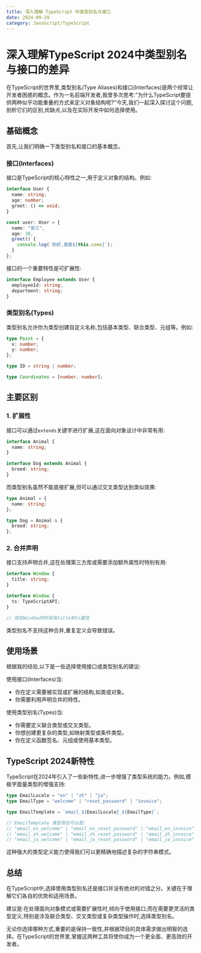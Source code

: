 ```yaml
---
title: 深入理解 TypeScript 中类型别名与接口
date: 2024-09-29
category: JavaScript/TypeScript
---
```


# 深入理解TypeScript 2024中类型别名与接口的差异

在TypeScript的世界里,类型别名(Type Aliases)和接口(Interfaces)是两个经常让开发者困惑的概念。作为一名前端开发者,我曾多次思考:"为什么TypeScript要提供两种似乎功能重叠的方式来定义对象结构呢?"今天,我们一起深入探讨这个问题,剖析它们的区别,优缺点,以及在实际开发中如何选择使用。

## 基础概念

首先,让我们明确一下类型别名和接口的基本概念。

### 接口(Interfaces)

接口是TypeScript的核心特性之一,用于定义对象的结构。例如:

```typescript
interface User {
  name: string;
  age: number;
  greet: () => void;
}

const user: User = {
  name: "张三",
  age: 30,
  greet() {
    console.log(`你好,我是${this.name}`);
  }
};
```

接口的一个重要特性是可扩展性:

```typescript
interface Employee extends User {
  employeeId: string;
  department: string;
}
```

### 类型别名(Types)

类型别名允许你为类型创建自定义名称,包括基本类型、联合类型、元组等。例如:

```typescript
type Point = {
  x: number;
  y: number;
};

type ID = string | number;

type Coordinates = [number, number];
```

## 主要区别

### 1. 扩展性

接口可以通过`extends`关键字进行扩展,这在面向对象设计中非常有用:

```typescript
interface Animal {
  name: string;
}

interface Dog extends Animal {
  breed: string;
}
```

而类型别名虽然不能直接扩展,但可以通过交叉类型达到类似效果:

```typescript
type Animal = {
  name: string;
};

type Dog = Animal & {
  breed: string;
};
```

### 2. 合并声明

接口支持声明合并,这在处理第三方库或需要添加额外属性时特别有用:

```typescript
interface Window {
  title: string;
}

interface Window {
  ts: TypeScriptAPI;
}

// 现在Window同时具有title和ts属性
```

类型别名不支持这种合并,重复定义会导致错误。

## 使用场景

根据我的经验,以下是一些选择使用接口或类型别名的建议:

使用接口(Interfaces)当:

- 你在定义需要被实现或扩展的结构,如类或对象。
- 你需要利用声明合并的特性。

使用类型别名(Types)当:

- 你需要定义联合类型或交叉类型。
- 你想创建更复杂的类型,如映射类型或条件类型。
- 你在定义函数签名、元组或使用基本类型。

## TypeScript 2024新特性

TypeScript在2024年引入了一些新特性,进一步增强了类型系统的能力。例如,模板字面量类型的增强支持:

```typescript
type EmailLocale = "en" | "zh" | "ja";
type EmailType = "welcome" | "reset_password" | "invoice";

type EmailTemplate = `email_${EmailLocale}_${EmailType}`;

// EmailTemplate 类型现在可以是:
// "email_en_welcome" | "email_en_reset_password" | "email_en_invoice" |
// "email_zh_welcome" | "email_zh_reset_password" | "email_zh_invoice" |
// "email_ja_welcome" | "email_ja_reset_password" | "email_ja_invoice"
```

这种强大的类型定义能力使得我们可以更精确地描述复杂的字符串模式。

## 总结

在TypeScript中,选择使用类型别名还是接口并没有绝对的对错之分。关键在于理解它们各自的优势和适用场景。

建议是:在处理面向对象模式或需要扩展性时,倾向于使用接口;而在需要更灵活的类型定义,特别是涉及联合类型、交叉类型或复杂类型操作时,选择类型别名。

无论你选择哪种方式,重要的是保持一致性,并根据项目的具体需求做出明智的选择。在TypeScript的世界里,掌握这两种工具将使你成为一个更全面、更高效的开发者。
